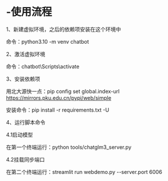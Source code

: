 # -使用流程
1、新建虚拟环境，之后的依赖项安装在这个环境中

命令：python3.10 -m venv chatbot

2、激活虚拟环境

命令：chatbot\Scripts\activate

3、安装依赖项

用北大源快一点：pip config set global.index-url https://mirrors.pku.edu.cn/pypi/web/simple

安装命令：pip install -r requirements.txt -U

4、运行脚本命令

4.1启动模型

在第一个终端运行：python tools/chatglm3_server.py

4.2挂载同步端口

在第二个终端运行：streamlit run webdemo.py --server.port 6006
